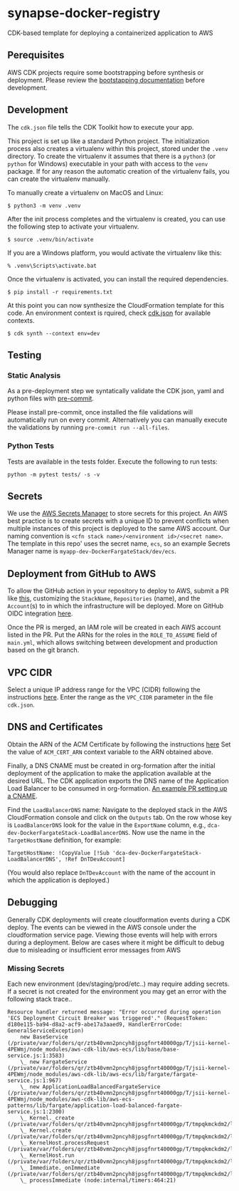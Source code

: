 # synapse-docker-registry

CDK-based template for deploying a containerized application to AWS

## Perequisites

AWS CDK projects require some bootstrapping before synthesis or deployment.
Please review the [bootstapping documentation](https://docs.aws.amazon.com/cdk/v2/guide/getting_started.html#getting_started_bootstrap)
before development.

## Development

The `cdk.json` file tells the CDK Toolkit how to execute your app.

This project is set up like a standard Python project.  The initialization
process also creates a virtualenv within this project, stored under the `.venv`
directory.  To create the virtualenv it assumes that there is a `python3`
(or `python` for Windows) executable in your path with access to the `venv`
package. If for any reason the automatic creation of the virtualenv fails,
you can create the virtualenv manually.

To manually create a virtualenv on MacOS and Linux:

```
$ python3 -m venv .venv
```

After the init process completes and the virtualenv is created, you can use the following
step to activate your virtualenv.

```
$ source .venv/bin/activate
```

If you are a Windows platform, you would activate the virtualenv like this:

```
% .venv\Scripts\activate.bat
```

Once the virtualenv is activated, you can install the required dependencies.

```
$ pip install -r requirements.txt
```

At this point you can now synthesize the CloudFormation template for this code.
An environment context is rquired, check [cdk.json](cdk.json) for available contexts.

```
$ cdk synth --context env=dev
```

## Testing

### Static Analysis
As a pre-deployment step we syntatically validate the CDK json, yaml and
python files with [pre-commit](https://pre-commit.com).

Please install pre-commit, once installed the file validations will
automatically run on every commit.  Alternatively you can manually
execute the validations by running `pre-commit run --all-files`.

### Python Tests
Tests are available in the tests folder. Execute the following to run tests:

```
python -m pytest tests/ -s -v
```

## Secrets

We use the [AWS Secrets Manager](https://docs.aws.amazon.com/secretsmanager/latest/userguide/intro.html)
to store secrets for this project.  An AWS best practice is to create secrets
with a unique ID to prevent conflicts when multiple instances of this project
is deployed to the same AWS account.  Our naming convention is
`<cfn stack name>/<environment id>/<secret name>`.  The template in this repo' uses
the secret name, `ecs`, so an example Secrets Manager name is `myapp-dev-DockerFargateStack/dev/ecs`.


## Deployment from GitHub to AWS

To allow the GitHub action in your repository to deploy to AWS, submit a
PR like [this](https://github.com/Sage-Bionetworks-IT/organizations-infra/pull/771/files),
customizing the `StackName`, `Repositories` (name), and the `Account`(s) to
in which the infrastructure will be deployed. More on GitHub OIDC integration
[here](https://github.com/Sage-Bionetworks-IT/organizations-infra/tree/master/org-formation/650-identity-providers).

Once the PR is merged, an IAM role will be created in each AWS account listed in the PR.
Put the ARNs for the roles in the `ROLE_TO_ASSUME` field of `main.yml`, which
allows switching between development and production based on the git branch.

## VPC CIDR

Select a unique IP address range for the VPC (CIDR) following the instructions
[here](https://sagebionetworks.jira.com/wiki/spaces/IT/pages/2850586648/Setup+AWS+VPC).
Enter the range as the `VPC_CIDR` parameter in the file `cdk.json`.


## DNS and Certificates

Obtain the ARN of the ACM Certificate by following the instructions
[here](https://sagebionetworks.jira.com/wiki/spaces/IT/pages/2859302913/Admin+Tasks+for+CDK+Applications)
Set the value of `ACM_CERT_ARN` context variable to the ARN obtained above.

Finally, a DNS CNAME must be created in org-formation after the initial
deployment of the application to make the application available at the desired
URL. The CDK application exports the DNS name of the Application Load Balancer
to be consumed in org-formation. [An example PR setting up a CNAME](https://github.com/Sage-Bionetworks-IT/organizations-infra/pull/739).

Find the `LoadBalancerDNS` name: Navigate to the deployed stack in the AWS CloudFormation
console and click on the `Outputs` tab.  On the row whose key is `LoadBalancerDNS` look for
the value in the `ExportName` column, e.g., `dca-dev-DockerFargateStack-LoadBalancerDNS`.
Now use the name in the `TargetHostName` definition, for example:

```
TargetHostName: !CopyValue [!Sub 'dca-dev-DockerFargateStack-LoadBalancerDNS', !Ref DnTDevAccount]
```

(You would also replace `DnTDevAccount` with the name of the account in which the application is deployed.)


## Debugging

Generally CDK deployments will create cloudformation events during a CDK deploy.
The events can be viewed in the AWS console under the cloudformation service page.
Viewing those events will help with errors during a deployment.  Below are cases
where it might be difficult to debug due to misleading or insufficient error
messages from AWS

### Missing Secrets

Each new environment (dev/staging/prod/etc..) may require adding secrets.  If a
secret is not created for the environment you may get an error with the following
stack trace..

```
Resource handler returned message: "Error occurred during operation 'ECS Deployment Circuit Breaker was triggered'." (RequestToken: d180e115-ba94-d8a2-acf9-abe17a3aaed9, HandlerErrorCode: GeneralServiceException)
    new BaseService (/private/var/folders/qr/ztb40vmn2pncyh8jpsgfnrt40000gp/T/jsii-kernel-4PEWmj/node_modules/aws-cdk-lib/aws-ecs/lib/base/base-service.js:1:3583)
    \_ new FargateService (/private/var/folders/qr/ztb40vmn2pncyh8jpsgfnrt40000gp/T/jsii-kernel-4PEWmj/node_modules/aws-cdk-lib/aws-ecs/lib/fargate/fargate-service.js:1:967)
    \_ new ApplicationLoadBalancedFargateService (/private/var/folders/qr/ztb40vmn2pncyh8jpsgfnrt40000gp/T/jsii-kernel-4PEWmj/node_modules/aws-cdk-lib/aws-ecs-patterns/lib/fargate/application-load-balanced-fargate-service.js:1:2300)
    \_ Kernel._create (/private/var/folders/qr/ztb40vmn2pncyh8jpsgfnrt40000gp/T/tmpqkmckdm2/lib/program.js:9964:29)
    \_ Kernel.create (/private/var/folders/qr/ztb40vmn2pncyh8jpsgfnrt40000gp/T/tmpqkmckdm2/lib/program.js:9693:29)
    \_ KernelHost.processRequest (/private/var/folders/qr/ztb40vmn2pncyh8jpsgfnrt40000gp/T/tmpqkmckdm2/lib/program.js:11544:36)
    \_ KernelHost.run (/private/var/folders/qr/ztb40vmn2pncyh8jpsgfnrt40000gp/T/tmpqkmckdm2/lib/program.js:11504:22)
    \_ Immediate._onImmediate (/private/var/folders/qr/ztb40vmn2pncyh8jpsgfnrt40000gp/T/tmpqkmckdm2/lib/program.js:11505:46)
    \_ processImmediate (node:internal/timers:464:21)
```

